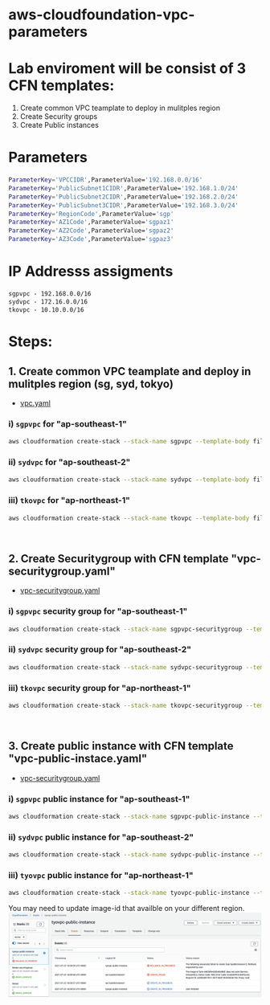 # aws-cloudfoundation-vpc-parameters

# Lab enviroment will be consist of 3 CFN templates: 
1. Create common VPC teamplate to deploy in mulitples region 
2. Create Security groups
3. Create Public instances

# Parameters 
```bash
ParameterKey='VPCCIDR',ParameterValue='192.168.0.0/16'
ParameterKey='PublicSubnet1CIDR',ParameterValue='192.168.1.0/24'
ParameterKey='PublicSubnet2CIDR',ParameterValue='192.168.2.0/24'
ParameterKey='PublicSubnet3CIDR',ParameterValue='192.168.3.0/24'
ParameterKey='RegionCode',ParameterValue='sgp'
ParameterKey='AZ1Code',ParameterValue='sgpaz1'
ParameterKey='AZ2Code',ParameterValue='sgpaz2'
ParameterKey='AZ3Code',ParameterValue='sgpaz3'
```

# IP Addresss assigments 
```
sgpvpc - 192.168.0.0/16
sydvpc - 172.16.0.0/16
tkovpc - 10.10.0.0/16
```

# Steps: 

## 1. Create common VPC teamplate and deploy in mulitples region (sg, syd, tokyo)
- [vpc.yaml](./Templates/vpc.yaml)

### i) `sgpvpc` for "ap-southeast-1" 

```bash
aws cloudformation create-stack --stack-name sgpvpc --template-body file://vpc.yaml --parameters ParameterKey='VPCCIDR',ParameterValue='192.168.0.0/16' ParameterKey='PublicSubnet1CIDR',ParameterValue='192.168.1.0/24' ParameterKey='PublicSubnet2CIDR',ParameterValue='192.168.2.0/24' ParameterKey='PublicSubnet3CIDR',ParameterValue='192.168.3.0/24' ParameterKey='RegionCode',ParameterValue='sgp' ParameterKey='AZ1Code',ParameterValue='sgpaz1' ParameterKey='AZ2Code',ParameterValue='sgpaz2' ParameterKey='AZ3Code',ParameterValue='sgpaz3' --region ap-southeast-1
```

### ii) `sydvpc` for "ap-southeast-2"

```bash
aws cloudformation create-stack --stack-name sydvpc --template-body file://vpc.yaml --parameters ParameterKey='VPCCIDR',ParameterValue='172.16.0.0/16' ParameterKey='PublicSubnet1CIDR',ParameterValue='172.16.1.0/24' ParameterKey='PublicSubnet2CIDR',ParameterValue='172.16.2.0/24' ParameterKey='PublicSubnet3CIDR',ParameterValue='172.16.3.0/24' ParameterKey='RegionCode',ParameterValue='syd' ParameterKey='AZ1Code',ParameterValue='sydaz1' ParameterKey='AZ2Code',ParameterValue='sydaz2' ParameterKey='AZ3Code',ParameterValue='sydaz3' --region ap-southeast-2
```

### iii) `tkovpc` for "ap-northeast-1"

```bash
aws cloudformation create-stack --stack-name tkovpc --template-body file://vpc.yaml --parameters ParameterKey='VPCCIDR',ParameterValue='10.10.0.0/16' ParameterKey='PublicSubnet1CIDR',ParameterValue='10.10.1.0/24' ParameterKey='PublicSubnet2CIDR',ParameterValue='10.10.2.0/24' ParameterKey='PublicSubnet3CIDR',ParameterValue='10.10.3.0/24' ParameterKey='RegionCode',ParameterValue='tko' ParameterKey='AZ1Code',ParameterValue='tkoaz1' ParameterKey='AZ2Code',ParameterValue='tkoaz2' ParameterKey='AZ3Code',ParameterValue='tkoaz3' --region ap-northeast-1
```
<br>

## 2. Create Securitygroup with CFN template "vpc-securitygroup.yaml"
- [vpc-securitygroup.yaml](./Templates/vpc-securitygroup.yaml)

### i) `sgpvpc` security group for "ap-southeast-1" 
```bash
aws cloudformation create-stack --stack-name sgpvpc-securitygroup --template-body file://vpc-securitygroup.yaml --parameters ParameterKey='vpcStackName',ParameterValue='sgpvpc' --region ap-southeast-1
```

### ii) `sydvpc` security group for "ap-southeast-2" 
```bash
aws cloudformation create-stack --stack-name sydvpc-securitygroup --template-body file://vpc-securitygroup.yaml --parameters ParameterKey='vpcStackName',ParameterValue='sydvpc' --region ap-southeast-2
```

### iii) `tkovpc` security group for "ap-northeast-1" 
```bash
aws cloudformation create-stack --stack-name tkovpc-securitygroup --template-body file://vpc-securitygroup.yaml --parameters ParameterKey='vpcStackName',ParameterValue='tkovpc' --region ap-northeast-1
```

<br>

## 3. Create public instance with CFN template "vpc-public-instace.yaml"
- [vpc-securitygroup.yaml](./Templates/vpc-public-instance.yaml)

### i) `sgpvpc` public instance for "ap-southeast-1" 

```bash
aws cloudformation create-stack --stack-name sgpvpc-public-instance --template-body file://vpc-public-instance.yaml --parameters ParameterKey='vpcsecurityGroupStackName',ParameterValue='sgpvpc-securitygroup' ParameterKey='vpcStackName',ParameterValue='sgpvpc' --region ap-southeast-1
```

### ii) `sydvpc` public instance for "ap-southeast-2" 

```bash
aws cloudformation create-stack --stack-name sydvpc-public-instance --template-body file://vpc-public-instance.yaml --parameters ParameterKey='vpcsecurityGroupStackName',ParameterValue='sydvpc-securitygroup' ParameterKey='vpcStackName',ParameterValue='sydvpc' --region ap-southeast-1
```

### iii) `tyovpc` public instance for "ap-northeast-1" 

```bash
aws cloudformation create-stack --stack-name tyovpc-public-instance --template-body file://vpc-public-instance.yaml --parameters ParameterKey='vpcsecurityGroupStackName',ParameterValue='tkovpc-securitygroup' ParameterKey='vpcStackName',ParameterValue='tkovpc' --region ap-northeast-1
```
You may need to update image-id that availble on your different region.
![header image](outputs-images/instance-imageid-err-01.png)
